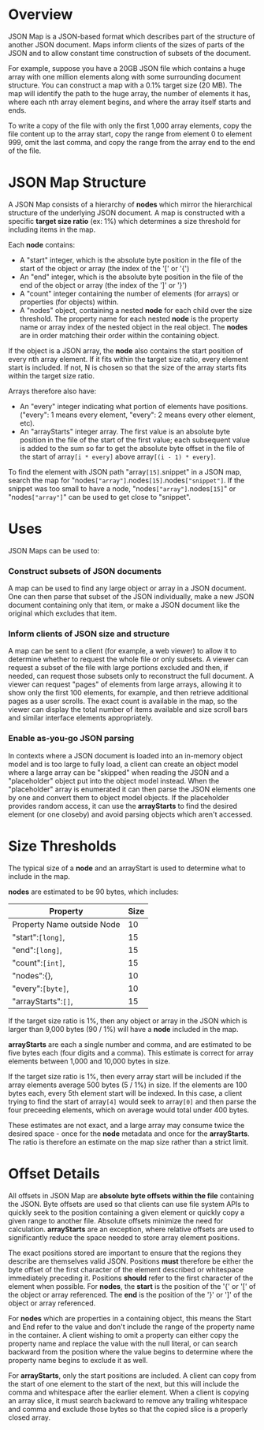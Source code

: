 # Overview
JSON Map is a JSON-based format which describes part of the structure of another JSON document. Maps inform clients of the sizes of parts of the JSON and to allow constant time construction of subsets of the document.

For example, suppose you have a 20GB JSON file which contains a huge array with one million elements along with some surrounding document structure. You can construct a map with a 0.1% target size (20 MB). The map will identify the path to the huge array, the number of elements it has, where each nth array element begins, and where the array itself starts and ends. 

To write a copy of the file with only the first 1,000 array elements, copy the file content up to the array start, copy the range from element 0 to element 999, omit the last comma, and copy the range from the array end to the end of the file.


# JSON Map Structure
A JSON Map consists of a hierarchy of **nodes** which mirror the hierarchical structure of the underlying JSON document. A map is constructed with a specific **target size ratio** (ex: 1%) which determines a size threshold for including items in the map.

Each **node** contains:
* A "start" integer, which is the absolute byte position in the file of the start of the object or array (the index of the '[' or '{')
* An "end" integer, which is the absolute byte position in the file of the end of the object or array (the index of the ']' or '}')
* A "count" integer containing the number of elements (for arrays) or properties (for objects) within.
* A "nodes" object, containing a nested **node** for each child over the size threshold. The property name for each nested **node** is the property name or array index of the nested object in the real object. The **nodes** are in order matching their order within the containing object.

If the object is a JSON array, the **node** also contains the start position of every nth array element. If it fits within the target size ratio, every element start is included. If not, N is chosen so that the size of the array starts fits within the target size ratio.

Arrays therefore also have:
* An "every" integer indicating what portion of elements have positions. ("every": 1 means every element, "every": 2 means every other element, etc).
* An "arrayStarts" integer array. The first value is an absolute byte position in the file of the start of the first value; each subsequent value is added to the sum so far to get the absolute byte offset in the file of the start of array`[i * every]` above array`[(i - 1) * every]`.

To find the element with JSON path "array`[15]`.snippet" in a JSON map, search the map for "nodes`["array"]`.nodes`[15]`.nodes`["snippet"]`. If the snippet was too small to have a node, "nodes`["array"]`.nodes`[15]`" or "nodes`["array"]`" can be used to get close to "snippet".

# Uses
JSON Maps can be used to:

### Construct subsets of JSON documents
A map can be used to find any large object or array in a JSON document. One can then parse that subset of the JSON individually, make a new JSON document containing only that item, or make a JSON document like the original which excludes that item.


### Inform clients of JSON size and structure
A map can be sent to a client (for example, a web viewer) to allow it to determine whether to request the whole file or only subsets. A viewer can request a subset of the file with large portions excluded and then, if needed, can request those subsets only to reconstruct the full document. A viewer can request "pages" of elements from large arrays, allowing it to show only the first 100 elements, for example, and then retrieve additional pages as a user scrolls. The exact count is available in the map, so the viewer can display the total number of items available and size scroll bars and similar interface elements appropriately.


### Enable as-you-go JSON parsing
In contexts where a JSON document is loaded into an in-memory object model and is too large to fully load, a client can create an object model where a large array can be "skipped" when reading the JSON and a "placeholder" object put into the object model instead. When the "placeholder" array is enumerated it can then parse the JSON elements one by one and convert them to object model objects. If the placeholder provides random access, it can use the **arrayStarts** to find the desired element (or one closeby) and avoid parsing objects which aren't accessed.


# Size Thresholds
The typical size of a **node** and an arrayStart is used to determine what to include in the map.

**nodes** are estimated to be 90 bytes, which includes:

| Property | Size |
| ------------- | ------------- |
| Property Name outside Node | 10 |
| "start":`[long]`, | 15 |
| "end":`[long]`, | 15 |
| "count":`[int]`, | 15 |
| "nodes":{}, | 10 |
| "every":`[byte]`, | 10 |
| "arrayStarts":`[]`, | 15 |

If the target size ratio is 1%, then any object or array in the JSON which is larger than 9,000 bytes (90 / 1%) will have a **node** included in the map.

**arrayStarts** are each a single number and comma, and are estimated to be five bytes each (four digits and a comma). This estimate is correct for array elements between 1,000 and 10,000 bytes in size.

If the target size ratio is 1%, then every array start will be included if the array elements average 500 bytes (5 / 1%) in size. If the elements are 100 bytes each, every 5th element start will be indexed. In this case, a client trying to find the start of array`[4]` would seek to array`[0]` and then parse the four preceeding elements, which on average would total under 400 bytes.

These estimates are not exact, and a large array may consume twice the desired space - once for the **node** metadata and once for the **arrayStarts**. The ratio is therefore an estimate on the map size rather than a strict limit.


# Offset Details
All offsets in JSON Map are **absolute byte offsets within the file** containing the JSON. Byte offsets are used so that clients can use file system APIs to quickly seek to the position containing a given element or quickly copy a given range to another file. Absolute offsets minimize the need for calculation. **arrayStarts** are an exception, where relative offsets are used to significantly reduce the space needed to store array element positions.

The exact positions stored are important to ensure that the regions they describe are themselves valid JSON. Positions **must** therefore be either the byte offset of the first character of the element described or whitespace immediately preceding it. Positions **should** refer to the first character of the element when possible. For **nodes**, the **start** is the position of the '{' or '[' of the object or array referenced. The **end** is the position of the '}' or ']' of the object or array referenced.

For **nodes** which are properties in a containing object, this means the Start and End refer to the value and don't include the range of the property name in the container. A client wishing to omit a property can either copy the property name and replace the value with the null literal, or can search backward from the position where the value begins to determine where the property name begins to exclude it as well.

For **arrayStarts**, only the start positions are included. A client can copy from the start of one element to the start of the next, but this will include the comma and whitespace after the earlier element. When a client is copying an array slice, it must search backward to remove any trailing whitespace and comma and exclude those bytes so that the copied slice is a properly closed array.